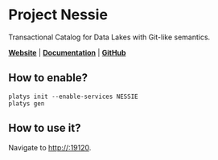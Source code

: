 # Project Nessie

Transactional Catalog for Data Lakes with Git-like semantics. 

**[Website](https://projectnessie.org/)** | **[Documentation](https://projectnessie.org/features/)** | **[GitHub](https://github.com/projectnessie/nessie)**

## How to enable?

```
platys init --enable-services NESSIE
platys gen
```

## How to use it?

Navigate to <http://:19120>.